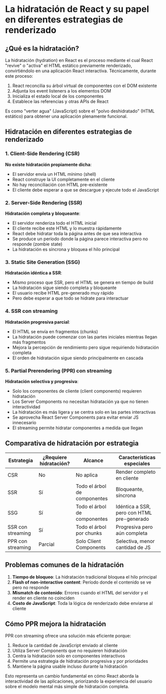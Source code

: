 # La hidratación de React y su papel en diferentes estrategias de renderizado

## ¿Qué es la hidratación?

La hidratación (hydration) en React es el proceso mediante el cual React "revive" o "activa" el HTML estático previamente renderizado, convirtiéndolo en una aplicación React interactiva. Técnicamente, durante este proceso:

1. React reconcilia su árbol virtual de componentes con el DOM existente
2. Adjunta los event listeners a los elementos DOM
3. Inicializa el estado local de los componentes
4. Establece las referencias y otras APIs de React

Es como "verter agua" (JavaScript) sobre el "polvo deshidratado" (HTML estático) para obtener una aplicación plenamente funcional.

## Hidratación en diferentes estrategias de renderizado

### 1. Client-Side Rendering (CSR)

**No existe hidratación propiamente dicha**:

- El servidor envía un HTML mínimo (shell)
- React construye la UI completamente en el cliente
- No hay reconciliación con HTML pre-existente
- El cliente debe esperar a que se descargue y ejecute todo el JavaScript

### 2. Server-Side Rendering (SSR)

**Hidratación completa y bloqueante**:

- El servidor renderiza todo el HTML inicial
- El cliente recibe este HTML y lo muestra rápidamente
- React debe hidratar toda la página antes de que sea interactiva
- Se produce un período donde la página parece interactiva pero no responde (zombie state)
- La hidratación es síncrona y bloquea el hilo principal

### 3. Static Site Generation (SSG)

**Hidratación idéntica a SSR**:

- Mismo proceso que SSR, pero el HTML se genera en tiempo de build
- La hidratación sigue siendo completa y bloqueante
- El usuario recibe HTML pre-generado muy rápido
- Pero debe esperar a que todo se hidrate para interactuar

### 4. SSR con streaming

**Hidratación progresiva parcial**:

- El HTML se envía en fragmentos (chunks)
- La hidratación puede comenzar con las partes iniciales mientras llegan más fragmentos
- Mejora la percepción de rendimiento pero sigue requiriendo hidratación completa
- El orden de hidratación sigue siendo principalmente en cascada

### 5. Partial Prerendering (PPR) con streaming

**Hidratación selectiva y progresiva**:

- Solo los componentes de cliente (client components) requieren hidratación
- Los Server Components no necesitan hidratación ya que no tienen interactividad
- La hidratación es más ligera y se centra solo en las partes interactivas
- Se aprovecha React Server Components para evitar enviar JS innecesario
- El streaming permite hidratar componentes a medida que llegan

## Comparativa de hidratación por estrategia

| Estrategia        | ¿Requiere hidratación? | Alcance                      | Características especiales                 |
| ----------------- | ---------------------- | ---------------------------- | ------------------------------------------ |
| CSR               | No                     | No aplica                    | Render completo en cliente                 |
| SSR               | Sí                     | Todo el árbol de componentes | Bloqueante, síncrona                       |
| SSG               | Sí                     | Todo el árbol de componentes | Idéntica a SSR, pero con HTML pre-generado |
| SSR con streaming | Sí                     | Todo el árbol por chunks     | Progresiva pero aún completa               |
| PPR con streaming | Parcial                | Solo Client Components       | Selectiva, menor cantidad de JS            |

## Problemas comunes de la hidratación

1. **Tiempo de bloqueo**: La hidratación tradicional bloquea el hilo principal
2. **Flash of non-interactive content**: Período donde el contenido se ve pero no responde
3. **Mismatch de contenido**: Errores cuando el HTML del servidor y el render en cliente no coinciden
4. **Costo de JavaScript**: Toda la lógica de renderizado debe enviarse al cliente

## Cómo PPR mejora la hidratación

PPR con streaming ofrece una solución más eficiente porque:

1. Reduce la cantidad de JavaScript enviado al cliente
2. Utiliza Server Components que no requieren hidratación
3. Centra la hidratación solo en componentes interactivos
4. Permite una estrategia de hidratación progresiva y por prioridades
5. Mantiene la página usable incluso durante la hidratación

Esto representa un cambio fundamental en cómo React aborda la interactividad de las aplicaciones, priorizando la experiencia del usuario sobre el modelo mental más simple de hidratación completa.
